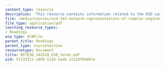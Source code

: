 ```yaml
---
content_type: resource
description: 'This resource contains information related to the ESD symposium committee.  '
file: /media/courses/esd-342-network-representations-of-complex-engineering-systems-spring-2010/5f133311a05851261aab12220f0abb7a_MITESD_342S10_ESD_terms.pdf
file_type: application/pdf
learning_resource_types:
- Readings
ocw_type: OCWFile
parent_title: Readings
parent_type: CourseSection
resourcetype: Document
title: MITESD_342S10_ESD_terms.pdf
uid: 5f133311-a058-5126-1aab-12220f0abb7a
---
```

